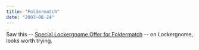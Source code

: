 ```yaml
---
title: "Foldermatch"
date: "2003-08-24"
---
```


Saw this -- [Special Lockergnome Offer for Foldermatch](http://www.wugnet.com/affiliates/lockergnome/foldermatch-lockergnome.html "Special Lockergnome Offer!") -- on Lockergnome, looks worth trying.
